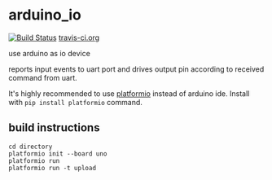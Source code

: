 # arduino_io 

[![Build Status](https://travis-ci.org/rxwen/arduino_io.svg?branch=master)](https://travis-ci.org/rxwen/arduino_io)
[travis-ci.org](https://travis-ci.org/)

use arduino as io device

reports input events to uart port and drives output pin according to received command from uart.

It's highly recommended to use [platformio](http://platformio.org) instead of arduino ide. Install with ```pip install platformio``` command.

## build instructions
```
cd directory
platformio init --board uno
platformio run
platformio run -t upload
```
